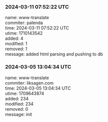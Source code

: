 ### 2024-03-11 07:52:22 UTC
name: www-translate  
commiter: palenda  
time: 2024-03-11 07:52:22 UTC  
utime: 1710143542  
added: 4  
modified: 1  
removed: 1  
message: added html parsing and pushing to db

### 2024-03-05 13:04:34 UTC
name: www-translate  
commiter: liksagen.com  
time: 2024-03-05 13:04:34 UTC  
utime: 1709643874  
added: 234  
modified: 234  
removed: 0  
message: init

